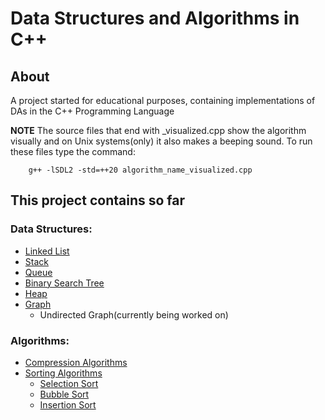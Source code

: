 # Data Structures and Algorithms in C++

## About

A project started for educational purposes, containing implementations of DAs in the C++ Programming Language

**NOTE** The source files that end with _visualized.cpp show the algorithm visually and on Unix systems(only) it also makes a beeping sound. To run these files type the command:

        g++ -lSDL2 -std=++20 algorithm_name_visualized.cpp

## This project contains so far

### Data Structures:

 - [Linked List](https://github.com/Turtel216/Data-Structures-and-Algorithms-in-Cpp/tree/main/Linked-List)
 - [Stack](https://github.com/Turtel216/Data-Structures-and-Algorithms-in-Cpp/tree/main/Stack)
 - [Queue](https://github.com/Turtel216/Data-Structures-and-Algorithms-in-Cpp/tree/main/Queue)
 - [Binary Search Tree](https://github.com/Turtel216/Data-Structures-and-Algorithms-in-Cpp/tree/main/Binary-Search-Tree)
 - [Heap](https://github.com/Turtel216/Data-Structures-and-Algorithms-in-Cpp/blob/main/Heap)
 - [Graph](https://github.com/Turtel216/Data-Structures-and-Algorithms-in-Cpp/tree/main/Graph)
    * Undirected Graph(currently being worked on)

### Algorithms:

 - [Compression Algorithms](https://github.com/Turtel216/Compression-Algorithms)
 - [Sorting Algorithms](https://github.com/Turtel216/Data-Structures-and-Algorithms-in-Cpp/tree/main/sorting-algorithms)
    * [Selection Sort](https://github.com/Turtel216/Data-Structures-and-Algorithms-in-Cpp/blob/main/sorting-algorithms/selection-Sort)
    * [Bubble Sort](https://github.com/Turtel216/Data-Structures-and-Algorithms-in-Cpp/tree/main/sorting-algorithms/bubble-sort)
    * [Insertion Sort](https://github.com/Turtel216/Data-Structures-and-Algorithms-in-Cpp/tree/main/sorting-algorithms/insertion-sort)


